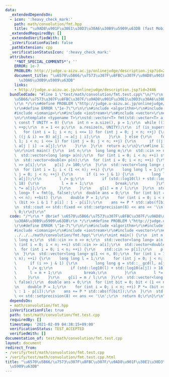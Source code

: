 ```yaml
---
data:
  _extendedDependsOn:
  - icon: ':heavy_check_mark:'
    path: math/convolution/fmt.hpp
    title: "\u9AD8\u901F\u30E1\u30D3\u30A6\u30B9\u5909\u63DB (fast Mobius transform)"
  _extendedRequiredBy: []
  _extendedVerifiedWith: []
  _isVerificationFailed: false
  _pathExtension: cpp
  _verificationStatusIcon: ':heavy_check_mark:'
  attributes:
    '*NOT_SPECIAL_COMMENTS*': ''
    ERROR: 1e-7
    PROBLEM: http://judge.u-aizu.ac.jp/onlinejudge/description.jsp?id=2446
    document_title: "\u6570\u5B66/\u7573\u307F\u8FBC\u307F/\u9AD8\u901F\u30E1\u30D3\
      \u30A6\u30B9\u5909\u63DB"
    links:
    - http://judge.u-aizu.ac.jp/onlinejudge/description.jsp?id=2446
  bundledCode: "#line 1 \"test/math/convolution/fmt.test.cpp\"\n/*\r\n * @brief \u6570\
    \u5B66/\u7573\u307F\u8FBC\u307F/\u9AD8\u901F\u30E1\u30D3\u30A6\u30B9\u5909\u63DB\
    \r\n */\r\n#define PROBLEM \"http://judge.u-aizu.ac.jp/onlinejudge/description.jsp?id=2446\"\
    \r\n#define ERROR \"1e-7\"\r\n\r\n#include <algorithm>\r\n#include <cmath>\r\n\
    #include <iomanip>\r\n#include <iostream>\r\n#include <vector>\r\n#line 3 \"math/convolution/fmt.hpp\"\
    \n\r\ntemplate <typename T>\r\nstd::vector<T> fmt(std::vector<T> a, bool is_superset,\
    \ const T UNITY = 0) {\r\n  int n = a.size(), p = 1;\r\n  while ((1 << p) < n)\
    \ ++p;\r\n  n = 1 << p;\r\n  a.resize(n, UNITY);\r\n  if (is_superset) {\r\n \
    \   for (int i = 1; i < n; i <<= 1) for (int j = 0; j < n; ++j) {\r\n      if\
    \ ((j & i) == 0) a[j] -= a[j | i];\r\n    }\r\n  } else {\r\n    for (int i =\
    \ 1; i < n; i <<= 1) for (int j = 0; j < n; ++j) {\r\n      if ((j & i) == 0)\
    \ a[j | i] -= a[j];\r\n    }\r\n  }\r\n  return a;\r\n}\r\n#line 13 \"test/math/convolution/fmt.test.cpp\"\
    \n\r\nint main() {\r\n  int n;\r\n  long long m;\r\n  std::cin >> n >> m;\r\n\
    \  std::vector<long long> a(n);\r\n  for (int i = 0; i < n; ++i) std::cin >> a[i];\r\
    \n  std::vector<double> p(n);\r\n  for (int i = 0; i < n; ++i) {\r\n    std::cin\
    \ >> p[i];\r\n    p[i] /= 100;\r\n  }\r\n  std::vector<long long> g(1 << n, 0);\r\
    \n  for (int i = 1; i < (1 << n); ++i) {\r\n    long long l = 1;\r\n    for (int\
    \ j = 0; j < n; ++j) {\r\n      if (i >> j & 1) {\r\n        long long g = std::__gcd(l,\
    \ a[j]);\r\n        l /= g;\r\n        if (std::log10(l) + std::log10(a[j]) >\
    \ 18) {\r\n          l = m + 1;\r\n          break;\r\n        }\r\n        l\
    \ *= a[j];\r\n      }\r\n    }\r\n    g[i] = m / l;\r\n  }\r\n  std::vector<long\
    \ long> f = fmt(g, false);\r\n  double ans = 0;\r\n  for (int bit = 0; bit < (1\
    \ << n); ++bit) {\r\n    double P = 1;\r\n    for (int i = 0; i < n; ++i) P *=\
    \ (bit >> i & 1 ? p[i] : 1 - p[i]);\r\n    ans += P * std::abs(f[bit]);\r\n  }\r\
    \n  std::cout << std::fixed << std::setprecision(8) << ans << '\\n';\r\n  return\
    \ 0;\r\n}\r\n"
  code: "/*\r\n * @brief \u6570\u5B66/\u7573\u307F\u8FBC\u307F/\u9AD8\u901F\u30E1\u30D3\
    \u30A6\u30B9\u5909\u63DB\r\n */\r\n#define PROBLEM \"http://judge.u-aizu.ac.jp/onlinejudge/description.jsp?id=2446\"\
    \r\n#define ERROR \"1e-7\"\r\n\r\n#include <algorithm>\r\n#include <cmath>\r\n\
    #include <iomanip>\r\n#include <iostream>\r\n#include <vector>\r\n#include \"\
    ../../../math/convolution/fmt.hpp\"\r\n\r\nint main() {\r\n  int n;\r\n  long\
    \ long m;\r\n  std::cin >> n >> m;\r\n  std::vector<long long> a(n);\r\n  for\
    \ (int i = 0; i < n; ++i) std::cin >> a[i];\r\n  std::vector<double> p(n);\r\n\
    \  for (int i = 0; i < n; ++i) {\r\n    std::cin >> p[i];\r\n    p[i] /= 100;\r\
    \n  }\r\n  std::vector<long long> g(1 << n, 0);\r\n  for (int i = 1; i < (1 <<\
    \ n); ++i) {\r\n    long long l = 1;\r\n    for (int j = 0; j < n; ++j) {\r\n\
    \      if (i >> j & 1) {\r\n        long long g = std::__gcd(l, a[j]);\r\n   \
    \     l /= g;\r\n        if (std::log10(l) + std::log10(a[j]) > 18) {\r\n    \
    \      l = m + 1;\r\n          break;\r\n        }\r\n        l *= a[j];\r\n \
    \     }\r\n    }\r\n    g[i] = m / l;\r\n  }\r\n  std::vector<long long> f = fmt(g,\
    \ false);\r\n  double ans = 0;\r\n  for (int bit = 0; bit < (1 << n); ++bit) {\r\
    \n    double P = 1;\r\n    for (int i = 0; i < n; ++i) P *= (bit >> i & 1 ? p[i]\
    \ : 1 - p[i]);\r\n    ans += P * std::abs(f[bit]);\r\n  }\r\n  std::cout << std::fixed\
    \ << std::setprecision(8) << ans << '\\n';\r\n  return 0;\r\n}\r\n"
  dependsOn:
  - math/convolution/fmt.hpp
  isVerificationFile: true
  path: test/math/convolution/fmt.test.cpp
  requiredBy: []
  timestamp: '2021-02-09 04:38:15+09:00'
  verificationStatus: TEST_ACCEPTED
  verifiedWith: []
documentation_of: test/math/convolution/fmt.test.cpp
layout: document
redirect_from:
- /verify/test/math/convolution/fmt.test.cpp
- /verify/test/math/convolution/fmt.test.cpp.html
title: "\u6570\u5B66/\u7573\u307F\u8FBC\u307F/\u9AD8\u901F\u30E1\u30D3\u30A6\u30B9\
  \u5909\u63DB"
---
```

